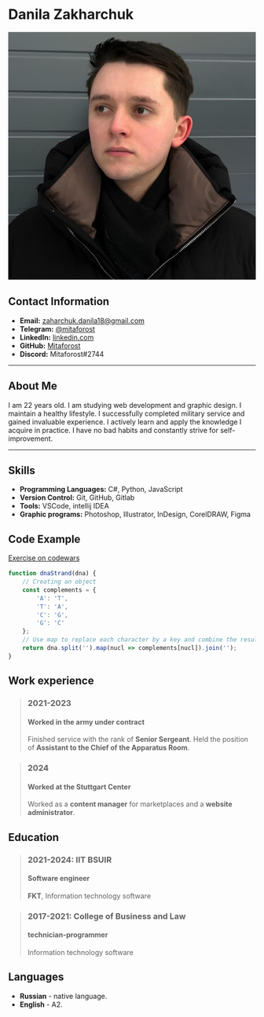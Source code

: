 # Danila Zakharchuk

![Photo](./CV-page/img/photo.jpg "My photo")

## Contact Information

- **Email:** zaharchuk.danila18@gmail.com
- **Telegram:** [@mitaforost](https://t.me/mitaforost)
- **LinkedIn:** [linkedin.com](https://www.linkedin.com/in/danila-zakcharchuk-7177a42b3/)
- **GitHub:** [Mitaforost](https://github.com/Mitaforost)
- **Discord:** Mitaforost#2744

---

## About Me

I am 22 years old. I am studying web development and graphic design. I maintain a healthy lifestyle. I successfully
completed military service and gained invaluable experience. I actively learn and apply the knowledge I acquire in
practice. I have no bad habits and constantly strive for self-improvement.

---

## Skills

- **Programming Languages:** C#, Python, JavaScript
- **Version Control:** Git, GitHub, Gitlab
- **Tools:** VSCode, intellij IDEA
- **Graphic programs:** Photoshop, Illustrator, InDesign, CorelDRAW, Figma

## Code Example

[Exercise on codewars](https://www.codewars.com/kata/554e4a2f232cdd87d9000038/train/javascript)

```javascript
function dnaStrand(dna) {
    // Creating an object
    const complements = {
        'A': 'T',
        'T': 'A',
        'C': 'G',
        'G': 'C'
    };
    // Use map to replace each character by a key and combine the result back into a string
    return dna.split('').map(nucl => complements[nucl]).join('');
}
```

## Work experience

> ### **2021-2023**
> #### Worked in the army under contract
>
> Finished service with the rank of **Senior Sergeant**. Held the position of **Assistant to the Chief of the
Apparatus Room**.

> ### **2024**
> #### Worked at the Stuttgart Center
> Worked as a **content manager** for marketplaces and a **website administrator**.

## Education

> ### 2021-2024: IIT BSUIR
> #### Software engineer
> **FKT**, Information technology software

> ### 2017-2021: College of Business and Law
> #### technician-programmer
> Information technology software

## Languages

- **Russian** - native language.
- **English** - A2.